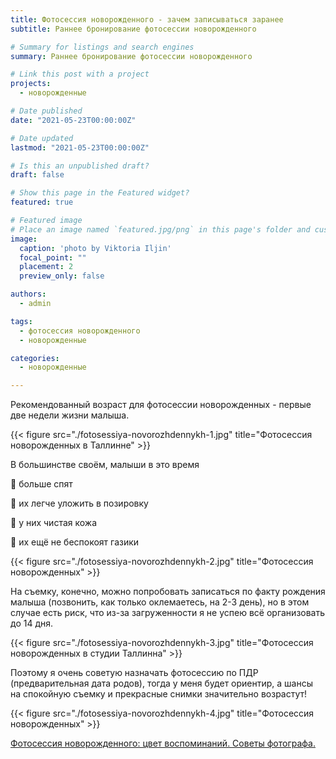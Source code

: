 ```yaml
---
title: Фотосессия новорожденного - зачем записываться заранее
subtitle: Раннее бронирование фотосессии новорожденного

# Summary for listings and search engines
summary: Раннее бронирование фотосессии новорожденного

# Link this post with a project
projects: 
  - новорожденные

# Date published
date: "2021-05-23T00:00:00Z"

# Date updated
lastmod: "2021-05-23T00:00:00Z"

# Is this an unpublished draft?
draft: false

# Show this page in the Featured widget?
featured: true

# Featured image
# Place an image named `featured.jpg/png` in this page's folder and customize its options here.
image:
  caption: 'photo by Viktoria Iljin'
  focal_point: ""
  placement: 2
  preview_only: false

authors:
  - admin

tags:
  - фотосессия новорожденного
  - новорожденные

categories:
  - новорожденные

---
```

Рекомендованный возраст для фотосессии новорожденных - первые две недели жизни малыша.

{{< figure src="./fotosessiya-novorozhdennykh-1.jpg" title="Фотосессия новорожденных в Таллинне" >}}

В большинстве своём, малыши в это время 

🥰 больше спят

🥰 их легче уложить в позировку

🥰 у них чистая кожа

🥰 их ещё не беспокоят газики

{{< figure src="./fotosessiya-novorozhdennykh-2.jpg" title="Фотосессия новорожденных" >}}

На съемку, конечно, можно попробовать записаться по факту рождения малыша (позвонить, как только оклемаетесь, на 2-3 день), но в этом случае есть риск, что из-за загруженности я не успею всё организовать до 14 дня.

{{< figure src="./fotosessiya-novorozhdennykh-3.jpg" title="Фотосессия новорожденных в студии Таллинна" >}}

Поэтому я очень советую назначать фотосессию по ПДР (предварительная дата родов), тогда у меня будет ориентир, а шансы на спокойную съемку и прекрасные снимки значительно возрастут!

{{< figure src="./fotosessiya-novorozhdennykh-4.jpg" title="Фотосессия новорожденных" >}}

[Фотосессия новорожденного: цвет воспоминаний. Советы фотографа.](https://www.lastefoto.ee/ru/post/fotosessiya-novorozhdennogo-tsvet-vospominaniy-sovety-fotografa/)